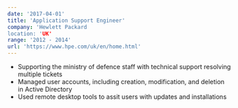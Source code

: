 ```yaml
---
date: '2017-04-01'
title: 'Application Support Engineer'
company: 'Hewlett Packard
location: 'UK'
range: '2012 - 2014'
url: 'https://www.hpe.com/uk/en/home.html'
---
```


- Supporting the ministry of defence staff with technical support resolving multiple tickets
- Managed user accounts, including creation, modification, and deletion in Active Directory
- Used remote desktop tools to assit users with updates and installations
